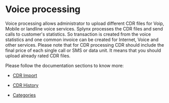 Voice processing
================

Voice processing allows administrator to upload different CDR files for Voip, Mobile or landline voice services. Splynx processes the CDR files and send calls to customer's statistics. So transaction is created from the voice statistics and one common invoice can be created for Internet, Voice and other services. Please note that for CDR processing CDR should include the final price of each single call or SMS or data unit. It means that you should upload already rated CDR files.

Please follow the documentation sections to know more:


* [ CDR Import](configuration/voice/cdr_import/cdr_import.md)

* [ CDR History](configuration/voice/cdr_history/cdr_history.md)

* [ Categories](configuration/voice/categories/categories.md)
